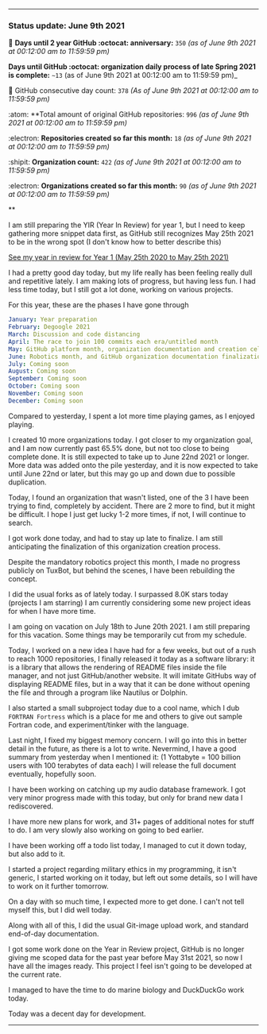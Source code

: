 
***

### Status update: June 9th 2021

🎂 **Days until 2 year GitHub :octocat: anniversary:** `350` _(as of June 9th 2021 at 00:12:00 am to 11:59:59 pm)_ <!-- COUNTER #1 !-->

 **Days until GitHub :octocat: organization daily process of late Spring 2021 is complete:** `~13` (as of June 9th 2021 at 00:12:00 am to 11:59:59 pm)_ <!-- COUNTER #2 !-->

📅 GitHub consecutive day count: `378` _(As of June 9th 2021 at 00:12:00 am to 11:59:59 pm)_ <!-- COUNTER #3 !-->

:atom: **Total amount of original GitHub repositories: `996` _(as of June 9th 2021 at 00:12:00 am to 11:59:59 pm)_ <!-- COUNTER #4 !-->

:electron: **Repositories created so far this month:** `18` _(as of June 9th 2021 at 00:12:00 am to 11:59:59 pm)_ <!-- COUNTER #5 !-->

:shipit: **Organization count:** `422` _(as of June 9th 2021 at 00:12:00 am to 11:59:59 pm)_ <!-- COUNTER #6 !-->

:electron: **Organizations created so far this month:** `90` _(as of June 9th 2021 at 00:12:00 am to 11:59:59 pm)_ <!-- COUNTER #7 !-->

**

<!-- Counters are now being included by default in status posts. The current limit is 7 daily counters, and 10 counters total. The comment you are reading does not count as a counter. !-->

I am still preparing the YIR (Year In Review) for year 1, but I need to keep gathering more snippet data first, as GitHub still recognizes May 25th 2021 to be in the wrong spot (I don't know how to better describe this) <!-- This is a boilerplate, not a counter !-->

<!-- New notes:
YIR - May 28th 2021

Can be expanded to and from your GitHub experience Gist
"For a site that changes so rapidly, I am impressed that GitHub hasn't made any major detrimental changes to the site in this time." Nevermind, I have now noticed 3 detremental changes in my first year: highlighting doesn't show commit percentage, x commits behind AXYZ release was removed in the past month, linguist changed location and appearance, other than that it is OK
!-->

[See my year in review for Year 1 (May 25th 2020 to May 25th 2021)](https://github.com/seanpm2001/seanpm2001/blob/master/Special/Year-in-Review/2020-2021) <!-- This is a boilerplate, not a counter !-->

<!--TODO KEEP THIS SECTION TODO KEEP SECTION !-->

<!-- May take a vacation on June 18th or June 20th !-->

I had a pretty good day today, but my life really has been feeling really dull and repetitive lately. I am making lots of progress, but having less fun. I had less time today, but I still got a lot done, working on various projects.

For this year, these are the phases I have gone through

```yaml
January: Year preparation
February: Degoogle 2021
March: Discussion and code distancing
April: The race to join 100 commits each era/untitled month
May: GitHub platform month, organization documentation and creation celebration and acceleration
June: Robotics month, and GitHub organization documentation finalization, and Gist revival
July: Coming soon
August: Coming soon
September: Coming soon
October: Coming soon
November: Coming soon
December: Coming soon
```

Compared to yesterday, I spent a lot more time playing games, as I enjoyed playing.

I created 10 more organizations today. I got closer to my organization goal, and I am now currently past 65.5% done, but not too close to being complete done. It is still expected to take up to June 22nd 2021 or longer. More data was added onto the pile yesterday, and it is now expected to take until June 22nd or later, but this may go up and down due to possible duplication. <!-- This is a boilerplate, not a counter !-->

Today, I found an organization that wasn't listed, one of the 3 I have been trying to find, completely by accident. There are 2 more to find, but it might be difficult. I hope I just get lucky 1-2 more times, if not, I will continue to search.

I got work done today, and had to stay up late to finalize. I am still anticipating the finalization of this organization creation process.

Despite the mandatory robotics project this month, I made no progress publicly on TuxBot, but behind the scenes, I have been rebuilding the concept.

<!--
I also started writing a book recently (on Thursday, May 27th 2021) regarding the concept of preservation that is related to several of my key projects. The book is licensed under the GNU General Public License v3.0 and it is going to be released free of charge, like all of my other works. I am currently preparing the release, version 1 is ready, butI just have so many major projects I have to get to first at the moment (organization work, organization documentation work, daily git-image work, software documentation, journaling, audio documentation, video documentation, project Slim (SLIM I of my audio collection) culinary documentation, file sorting, and more) I am now freely creating new documents without restriction, which is a big step of progress for me, as I have been struggling on this goal for over a year. Hopefully soon I can start writing down my childhood stories again before I get too old/someone dies. !--> <!-- This is a boilerplate, not a counter !-->

I did the usual forks as of lately today. I surpassed 8.0K stars today (projects I am starring) I am currently considering some new project ideas for when I have more time.

I am going on vacation on July 18th to June 20th 2021. I am still preparing for this vacation. Some things may be temporarily cut from my schedule.

Today, I worked on a new idea I have had for a few weeks, but out of a rush to reach 1000 repositories, I finally released it today as a software library: it is a library that allows the rendering of README files inside the file manager, and not just GitHub/another website. It will imitate GitHubs way of displaying README files, but in a way that it can be done without opening the file and through a program like Nautilus or Dolphin.

I also started a small subproject today due to a cool name, which I dub `FORTRAN Fortress` which is a place for me and others to give out sample Fortran code, and experiment/tinker with the language.

Last night, I fixed my biggest memory concern. I will go into this in better detail in the future, as there is a lot to write. Nevermind, I have a good summary from yesterday when I mentioned it: (1 Yottabyte = 100 billion users with 100 terabytes of data each) I will release the full document eventually, hopefully soon.

I have been working on catching up my audio database framework. I got very minor progress made with this today, but only for brand new data I rediscovered.

I have more new plans for work, and 31+ pages of additional notes for stuff to do. I am very slowly also working on going to bed earlier.

I have been working off a todo list today, I managed to cut it down today, but also add to it.

I started a project regarding military ethics in my programming, it isn't generic, I started working on it today, but left out some details, so I will have to work on it further tomorrow.

On a day with so much time, I expected more to get done. I can't not tell myself this, but I did well today.

Along with all of this, I did the usual Git-image upload work, and standard end-of-day documentation. <!-- This is a required boilerplate, not a counter !-->

I got some work done on the Year in Review project, GitHub is no longer giving me scoped data for the past year before May 31st 2021, so now I have all the images ready. This project I feel isn't going to be developed at the current rate. <!-- This is a boilerplate, not a counter !-->

I managed to have the time to do marine biology and DuckDuckGo work today. <!-- This is a boilerplate, not a counter !-->

<!-- TODO: TIMER, HELLO_WORLD.COFFEE, IMAGES.GENERAL :TODO !-->

Today was a decent day for development. <!-- This is a required boilerplate, not a counter !-->

***

<!-- Notes June 9th 2021

Various projects
Less time
Desktop README project
Time issues
FORTRAN fortress
Fixing a big memory issue
No robotics work
Very close to 1000 repos
Lots of forks, missing project 1/3 found

!-->
